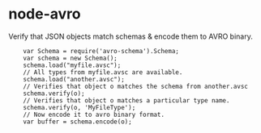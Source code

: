 # node-avro

Verify that JSON objects match schemas & encode them to AVRO binary.

        var Schema = require('avro-schema').Schema;
        var schema = new Schema();
        schema.load("myfile.avsc");
        // All types from myfile.avsc are available.
        schema.load("another.avsc");
        // Verifies that object o matches the schema from another.avsc
        schema.verify(o);
        // Verifies that object o matches a particular type name.
        schema.verify(o, 'MyFileType');
        // Now encode it to avro binary format.
        var buffer = schema.encode(o);
